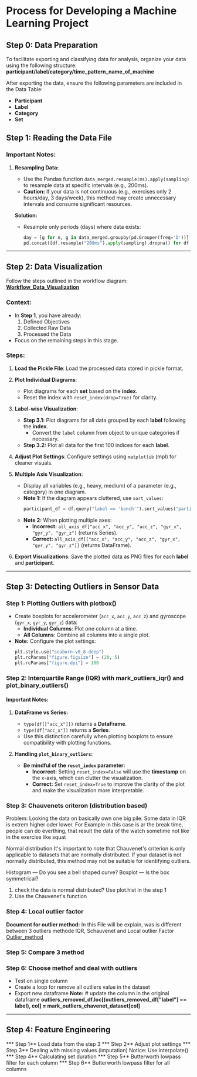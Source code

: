 # Process for Developing a Machine Learning Project

## Step 0: Data Preparation
To facilitate exporting and classifying data for analysis, organize your data using the following structure:
**participant/label/category/time_pattern_name_of_machine**

After exporting the data, ensure the following parameters are included in the Data Table:
- **Participant**
- **Label**
- **Category**
- **Set**

## Step 1: Reading the Data File

### Important Notes:
1. **Resampling Data:**
   - Use the Pandas function `data_merged.resample(ms).apply(sampling)` to resample data at specific intervals (e.g., 200ms).
   - **Caution:** If your data is not continuous (e.g., exercises only 2 hours/day, 3 days/week), this method may create unnecessary intervals and consume significant resources.

   **Solution:**
   - Resample only periods (days) where data exists:
     ```python
     day = [g for n, g in data_merged.groupby(pd.Grouper(freq='D'))]
     pd.concat([df.resample("200ms").apply(sampling).dropna() for df in day])
     ```

-----------------------------------------------------------------------------------------------------------------------------------------------------------

## Step 2: Data Visualization
Follow the steps outlined in the workflow diagram: **[Workflow_Data_Visualization](/document/image/Work_Flow_Data_Visualation.png)**

### **Context:**
- In **Step 1**, you have already:
  1. Defined Objectives
  2. Collected Raw Data
  3. Processed the Data
- Focus on the remaining steps in this stage.

### **Steps:**
1. **Load the Pickle File**:
   Load the processed data stored in pickle format.

2. **Plot Individual Diagrams**:
   - Plot diagrams for each **set** based on the **index**.
   - Reset the index with `reset_index(drop=True)` for clarity.

3. **Label-wise Visualization**:
   - **Step 3.1:** Plot diagrams for all data grouped by each **label** following the **index**. 
     - Convert the `label` column from object to unique categories if necessary.
   - **Step 3.2:** Plot all data for the first 100 indices for each **label**.

4. **Adjust Plot Settings**:
   Configure settings using `matplotlib` (mpl) for cleaner visuals.

5. **Multiple Axis Visualization**:
   - Display all variables (e.g., heavy, medium) of a parameter (e.g., category) in one diagram.
   - **Note 1:** If the diagram appears cluttered, use `sort_values`:
     ```python
     participant_df = df.query("label == 'bench'").sort_values("participant").reset_index()
     ```
   - **Note 2:** When plotting multiple axes:
     - **Incorrect:** `all_axis_df["acc_x", "acc_y", "acc_z", "gyr_x", "gyr_y", "gyr_z"]` (returns Series).
     - **Correct:** `all_axis_df[["acc_x", "acc_y", "acc_z", "gyr_x", "gyr_y", "gyr_z"]]` (returns DataFrame).

6. **Export Visualizations**:
   Save the plotted data as PNG files for each **label** and **participant**.

-----------------------------------------------------------------------------------------------------------------------------------------------------------


## Step 3: Detecting Outliers in Sensor Data

### **Step 1: Plotting Outliers with plotbox()**
- Create boxplots for accelerometer (`acc_x`, `acc_y`, `acc_z`) and gyroscope (`gyr_x`, `gyr_y`, `gyr_z`) data:
  - **Individual Columns**: Plot one column at a time.
  - **All Columns**: Combine all columns into a single plot.
- **Note:** Configure the plot settings:
  ```python
  plt.style.use("seaborn-v0_8-deep")
  plt.rcParams["figure.figsize"] = (20, 5)
  plt.rcParams["figure.dpi"] = 100


### Step 2: Interquartile Range (IQR) with mark_outliers_iqr() and plot_binary_outliers()

#### Important Notes:
1. **DataFrame vs Series:**
   - `type(df[["acc_x"]])` returns a **DataFrame**.
   - `type(df["acc_x"])` returns a **Series**.
   - Use this distinction carefully when plotting boxplots to ensure compatibility with plotting functions.

2. **Handling `plot_binary_outliers`:**
   - **Be mindful of the `reset_index` parameter:**
     - **Incorrect:** Setting `reset_index=False` will use the **timestamp** on the x-axis, which can clutter the visualization.
     - **Correct:** Set `reset_index=True` to improve the clarity of the plot and make the visualization more interpretable.

### Step 3: Chauvenets criteron (distribution based)
Problem: Looking the data on basically own one big pile. Some data in IQR is extrem higher oder lower. For Example in this case is ar the break time,  people can do everthing, that result the data of the watch sometime not like in the exercise like squat

Normal distribution
It's important to note that Chauvenet's criterion is only applicable to datasets that are normally distributed. If your dataset is not normally distributed, this method may not be suitable for identifying outliers.

Histogram — Do you see a bell shaped curve?
Boxplot — Is the box symmetrical?
1. check the data is normal distributed? Use plot.hist in the step 1
2. Use the Chauvenet's function

### Step 4: Local outlier factor
**Document for outlier method:**  In this File will be explain, was is different between 3 outliers methode IQR, Schauvenet and Local outlier Factor [Outlier_method](\Outliers_Methods.pdf)


### Step 5: Compare 3 method

### Step 6: Choose methof and deal with outliers
- Test on single column
- Create a loop for remove all outliers value in the dataset
- Export new dataframe
**Note:**  # update the column in the original dataframe
       **outliers_removed_df.loc[(outliers_removed_df["label"] == label), col] = mark_outliers_chavenet_dataset[col]**

-----------------------------------------------------------------------------------------------------------------------------------------------------------


## Step 4: Feature Engineering

*** Step 1** Load data from the step 3
*** Step 2** Adjust plot settings
*** Step 3** Dealing with missing values (imputation) Notice: Use interpolate()
*** Step 4** Calculating set duration
*** Step 5** Butterworth lowpass filter for each column
*** Step 6** Butterworth lowpass filter for all columns





